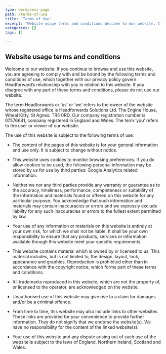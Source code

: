 ```yaml
---
type: wordpress-page
path: /terms-of-use
title: 'Terms of Use'
excerpt: 'Website usage terms and conditions Welcome to our website. If you continue to browse and use this website, you are agreeing to comply with and be bound by the following terms and conditions of use, which together with our privacy policy govern Headforward’s relationship with you in relation to this website. If you disagree with …'
categories: []
tags: []

---
```

Website usage terms and conditions
----------------------------------

Welcome to our website. If you continue to browse and use this website, you are agreeing to comply with and be bound by the following terms and conditions of use, which together with our privacy policy govern Headforward’s relationship with you in relation to this website. If you disagree with any part of these terms and conditions, please do not use our website.

The term Headforwards or ‘us’ or ‘we’ refers to the owner of the website whose registered office is Headforwards Solutions Ltd. The Engine House, Wheal Kitty, St Agnes. TR5 0RD. Our company registration number is 07576641, company registered in England and Wales. The term ‘you’ refers to the user or viewer of our website.

The use of this website is subject to the following terms of use:

*   The content of the pages of this website is for your general information and use only. It is subject to change without notice.
*   This website uses cookies to monitor browsing preferences. If you do allow cookies to be used, the following personal information may be stored by us for use by third parties: Google Analytics related information.
*   Neither we nor any third parties provide any warranty or guarantee as to the accuracy, timeliness, performance, completeness or suitability of the information and materials found or offered on this website for any particular purpose. You acknowledge that such information and materials may contain inaccuracies or errors and we expressly exclude liability for any such inaccuracies or errors to the fullest extent permitted by law.
*   Your use of any information or materials on this website is entirely at your own risk, for which we shall not be liable. It shall be your own responsibility to ensure that any products, services or information available through this website meet your specific requirements.

*   This website contains material which is owned by or licensed to us. This material includes, but is not limited to, the design, layout, look, appearance and graphics. Reproduction is prohibited other than in accordance with the copyright notice, which forms part of these terms and conditions.
*   All trademarks reproduced in this website, which are not the property of, or licensed to the operator, are acknowledged on the website.
*   Unauthorised use of this website may give rise to a claim for damages and/or be a criminal offence.
*   From time to time, this website may also include links to other websites. These links are provided for your convenience to provide further information. They do not signify that we endorse the website(s). We have no responsibility for the content of the linked website(s).
*   Your use of this website and any dispute arising out of such use of the website is subject to the laws of England, Northern Ireland, Scotland and Wales.
